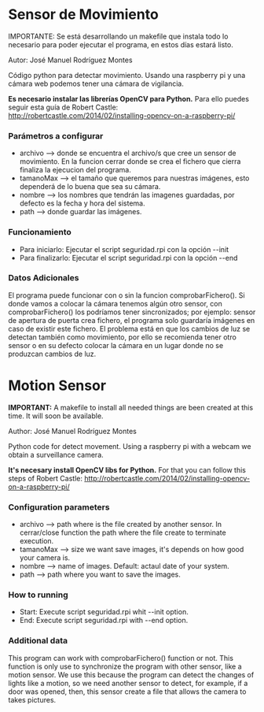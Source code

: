 <h1>Sensor de Movimiento</h1>

IMPORTANTE: Se está desarrollando un makefile que instala todo lo necesario para poder ejecutar el programa, en estos días estará listo.

Autor: José Manuel Rodríguez Montes

Código python para detectar movimiento.
Usando una raspberry pi y una cámara web podemos tener una cámara de vigilancia.

**Es necesario instalar las librerías OpenCV para Python.** Para ello puedes seguir esta guía de Robert Castle: http://robertcastle.com/2014/02/installing-opencv-on-a-raspberry-pi/

<h3>Parámetros a configurar</h3>

* archivo --> donde se encuentra el archivo/s que cree un sensor de movimiento. En la funcion cerrar donde se crea el fichero que cierra finaliza la ejecucion del programa.
* tamanoMax --> el tamaño que queremos para nuestras imágenes, esto dependerá de lo buena que sea su cámara.
* nombre --> los nombres que tendrán las imagenes guardadas, por defecto es la fecha y hora del sistema.
* path --> donde guardar las imágenes.

<h3>Funcionamiento</h3>

* Para iniciarlo: Ejecutar el script seguridad.rpi con la opción --init
* Para finalizarlo: Ejecutar el script seguridad.rpi con la opción --end


<h3>Datos Adicionales</h3>

El programa puede funcionar con o sin la funcion comprobarFichero(). Si donde vamos a colocar la cámara tenemos algún otro sensor, con comprobarFichero() los podríamos tener sincronizados; por ejemplo: sensor de apertura de puerta crea fichero, el programa solo guardaría imágenes en caso de existir este fichero.
El problema está en que los cambios de luz se detectan también como movimiento, por ello se recomienda tener otro sensor o en su defecto colocar la cámara en un lugar donde no se produzcan cambios de luz.

<h1>Motion Sensor</h1>

**IMPORTANT:** A makefile to install all needed things are been created at this time. It will soon be available.

Author: José Manuel Rodríguez Montes

Python code for detect movement.
Using a raspberry pi with a webcam we obtain a surveillance camera.

**It's necesary install OpenCV libs for Python.** For that you can follow this steps of Robert Castle: http://robertcastle.com/2014/02/installing-opencv-on-a-raspberry-pi/

<h3>Configuration parameters</h3>

* archivo --> path where is the file created by another sensor. In cerrar/close function the path where the file create to terminate execution.
* tamanoMax --> size we want save images, it's depends on how good your camera is.
* nombre --> name of images. Default: actaul date of your system.
* path --> path where you want to save the images.

<h3>How to running</h3>

* Start: Execute script seguridad.rpi whit --init option.
* End: Execute script seguridad.rpi with --end option.

<h3>Additional data</h3>

This program can work with comprobarFichero() function or not. This function is only use to synchronize the program with other sensor, like a motion sensor. We use this because the program can detect the changes of lights like a motion, so we need another sensor to detect, for example, if a door was opened, then, this sensor create a file that allows the camera to takes pictures. 
